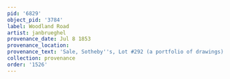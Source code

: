 ```yaml
---
pid: '6829'
object_pid: '3784'
label: Woodland Road
artist: janbrueghel
provenance_date: Jul 8 1853
provenance_location:
provenance_text: 'Sale, Sotheby''s, Lot #292 (a portfolio of drawings)'
collection: provenance
order: '1526'
---
```


